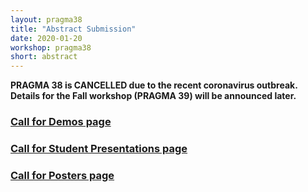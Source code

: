 ```yaml
---
layout: pragma38
title: "Abstract Submission"
date: 2020-01-20
workshop: pragma38
short: abstract
---
```


<p style="font-color:red;font-weight:bolder;">PRAGMA 38 is CANCELLED due to the recent coronavirus outbreak. Details for the Fall workshop (PRAGMA 39) will be announced later.</p>

### [Call for Demos page](/pragma38-demos/)

### [Call for Student Presentations page](/pragma38-student-presentations/)

### [Call for Posters page](/pragma38-posters/)


